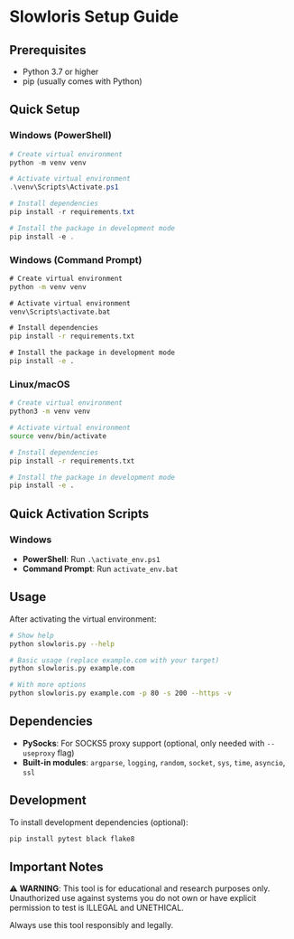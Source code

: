 # Slowloris Setup Guide

## Prerequisites
- Python 3.7 or higher
- pip (usually comes with Python)

## Quick Setup

### Windows (PowerShell)
```powershell
# Create virtual environment
python -m venv venv

# Activate virtual environment
.\venv\Scripts\Activate.ps1

# Install dependencies
pip install -r requirements.txt

# Install the package in development mode
pip install -e .
```

### Windows (Command Prompt)
```cmd
# Create virtual environment
python -m venv venv

# Activate virtual environment
venv\Scripts\activate.bat

# Install dependencies
pip install -r requirements.txt

# Install the package in development mode
pip install -e .
```

### Linux/macOS
```bash
# Create virtual environment
python3 -m venv venv

# Activate virtual environment
source venv/bin/activate

# Install dependencies
pip install -r requirements.txt

# Install the package in development mode
pip install -e .
```

## Quick Activation Scripts

### Windows
- **PowerShell**: Run `.\activate_env.ps1`
- **Command Prompt**: Run `activate_env.bat`

## Usage

After activating the virtual environment:

```bash
# Show help
python slowloris.py --help

# Basic usage (replace example.com with your target)
python slowloris.py example.com

# With more options
python slowloris.py example.com -p 80 -s 200 --https -v
```

## Dependencies

- **PySocks**: For SOCKS5 proxy support (optional, only needed with `--useproxy` flag)
- **Built-in modules**: `argparse`, `logging`, `random`, `socket`, `sys`, `time`, `asyncio`, `ssl`

## Development

To install development dependencies (optional):
```bash
pip install pytest black flake8
```

## Important Notes

⚠️ **WARNING**: This tool is for educational and research purposes only. Unauthorized use against systems you do not own or have explicit permission to test is ILLEGAL and UNETHICAL.

Always use this tool responsibly and legally. 